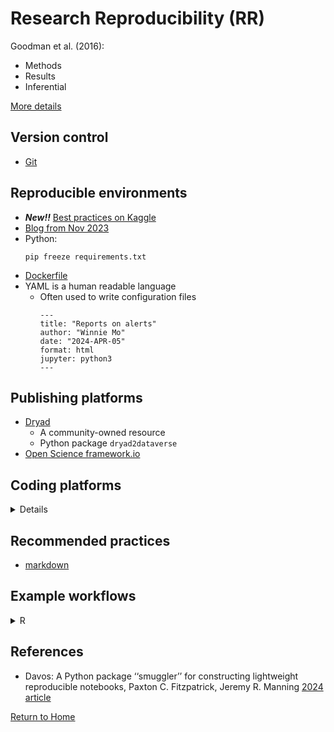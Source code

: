 # Research Reproducibility (RR)

Goodman et al. (2016):
- Methods
- Results
- Inferential

[More details](theory.md)

## Version control
- [Git](../git)

## Reproducible environments

- ***New!!*** [Best practices on Kaggle](https://www.kaggle.com/code/rtatman/reproducible-research-best-practices-jupytercon)
- [Blog from Nov 2023](https://occasionaldivergences.com/posts/rep-env/)
- Python:
  ```
  pip freeze requirements.txt
  ```
- [Dockerfile](examples/Dockerfile)
- YAML is a human readable language
  - Often used to write configuration files
    ```
    ---
    title: "Reports on alerts"
    author: "Winnie Mo"
    date: "2024-APR-05"
    format: html
    jupyter: python3
    ---  
    ```

## Publishing platforms

- [Dryad](https://datadryad.org/)
  - A community-owned resource
  - Python package ```dryad2dataverse```
- [Open Science framework.io](https://osf.io)

## Coding platforms


<details>

### Free with limits
- Kaggle
- Digital Ocean
- Google Colab
- Jupyter.org
- ...

### Sponsored accounts

#### Option 1: Servers

Replace ```yourusername``` with your's
- https://sfu.syzygy.ca/jupyter/user/yourusername/lab
- https://ubc.syzygy.ca/jupyter/user/yourusername/lab
- [https://jupyterhub.dataspace.copernicus.eu/](https://jupyterhub.dataspace.copernicus.eu/user/r4g.neiss2@gmail.com/lab/workspaces/auto-b)

#### Option 2: Digital Research Alliance 

[Digital Research Alliance; new users require sponsorship](info/DRA.md)

#### Option 3: UBC Advanced Research Computing
[Digital Research Alliance; new users require sponsorship](https://github.com/lisatwyw/nlp-gala/blob/main/info/DRA.md)

</details>




## Recommended practices
- [markdown](https://www.markdownguide.org/basic-syntax/)

## Example workflows
<details>
<summary>R</summary>

  ```
  # Makefile (target: required_files)
  
  manuscript.pdf: manuscript.Rmd simulated_data.csv 
  
  Rscript -e 'rmarkdown::render("manuscript.Rmd")' 
  
  simulated_data.csv: simulate.R
  
  Rscript -e 'source("simulate.R")' 
  ```
Source: [MDPI 2020](https://mdpi-res.com/psych/psych-03-00053/article_deploy/psych-03-00053.pdf)

</details>


## References
- Davos: A Python package ‘‘smuggler’’ for constructing lightweight reproducible notebooks, Paxton C. Fitzpatrick, Jeremy R. Manning [2024 article](https://doi.org/10.1016/j.softx.2023.101614)

[Return to Home](https://bccdc-dsi.github.io/Python-Git-workshop/)
